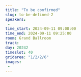 ```yaml
---
title: "To be confirmed"
slug: to-be-defined-2
speakers:
 - 
time_start: 2024-09-11 09:00:00
time_end: 2024-09-11 09:25:00
room: Grand Ballroom
track: 
day: 20242
timeslot: 40
gridarea: "1/2/2/6"
images: 
 - 
---
```


